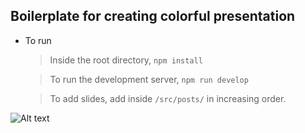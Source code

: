 ## Boilerplate for creating colorful presentation


-  To run

	> Inside the root directory, `npm install`
	
	> To run the development server, `npm run develop`

	> To add slides, add inside `/src/posts/` in increasing order.

![Alt text](./images/gatsby.png "Example")



